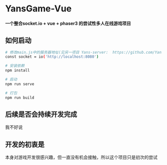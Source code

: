 # YansGame-Vue

#### 一个整合socket.io + vue + phaser3 的尝试性多人在线游戏项目

## 如何启动

``` bash
# 修改main.js中的服务器地址(见另一项目 Yans-server:  https://github.com/YansHJ/Yans-Server)
const socket = io('http://localhost:8080')

# 安装依赖
npm install

# 启动
npm run serve

# 打包
npm run build
```

## 后续是否会持续开发完成

我不好说

## 开发的初衷是

本身对游戏开发很感兴趣，但一直没有机会接触，所以这个项目只是初次的尝试

